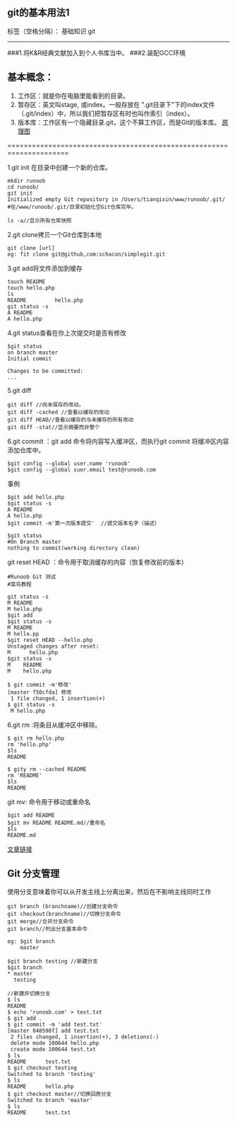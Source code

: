 ﻿git的基本用法1
------------------------------------
标签（空格分隔）： 基础知识 git

---

###1.将K&R经典文献加入到个人书库当中。
###2.装配GCC环境

基本概念：
-
1. 工作区：就是你在电脑里能看到的目录。
2. 暂存区：英文叫stage, 或index。一般存放在 ".git目录下"下的index文件（.git/index）中，所以我们把暂存区有时也叫作索引（index）。
3. 版本库：工作区有一个隐藏目录.git，这个不算工作区，而是Git的版本库。
[原理图](http://www.runoob.com/wp-content/uploads/2015/02/1352126739_7909.jpg)

=====================================================================

1.git init 在目录中创建一个新的仓库。
```
mkdir runoob
cd runoob/
git init
Initialized empty Git repository in /Users/tianqixin/www/runoob/.git/
#在/www/runoob/.git/目录初始化空Git仓库完毕。
```

```
ls -a//显示所有仓库快照
```

2.git clone拷贝一个Git仓库到本地
```
git clone [url]
eg: fit clone git@github,com:schacon/simplegit.git
```

3.git add将文件添加到缓存
```
touch README
touch hello.php
ls
README         hello.php
git status -s
A README
A hello.php
```

4.git status查看在你上次提交时是否有修改
```
$git status
on branch master
Initial commit

Changes to be committed:
...
```

5.git diff
```
git diff //尚未保存的改动。
git diff -cached //查看以缓存的改动
git diff HEAD//查看以缓存的与未缓存的所有改动
git diff -stat//显示摘要而非整个
```

6.git commit ：git add 命令将内容写入缓冲区，而执行git commit 将缓冲区内容添加仓库中。
```
$git config --global user.name 'runoob'
$git config --global suer.email test@runoob.com
```

事例 
```
$git add hello.php
$git status -s
A README
A hello.php
$git commit -m'第一次版本提交'  //提交版本名字（描述）

$git status
#On Branch master
nothing to commit(working directory clean)
```

git reset HEAD ：命令用于取消缓存的内容（恢复修改前的版本）
```
#Runoob Git 测试
#菜鸟教程
```

```
git status -s
M README
M hello.php
$git add
$git status -s
M README
M hello.pp
$git reset HEAD --hello.php
Unstaged changes after reset:
M      hello.php
$git status -s
M    README
M    hello.php

$ git commit -m'修改'
[master f50cfda] 修改
 1 file changed, 1 insertion(+)
$ git status -s
 M hello.php
```

6.git rm :将条目从缓冲区中移除。
```
$ git rm hello.php
rm 'hello.php'
$ls
README

$ gity rm --cached README
rm 'README'
$ls
README
```

git mv: 命令用于移动或重命名
```
$git add README
$git mv README README.md//重命名
$ls
README.md
```

[文章链接](http://www.runoob.com/git/git-branch.html)


Git 分支管理
----------------------------------
使用分支意味着你可以从开发主线上分离出来，然后在不影响主线同时工作

```
git branch (branchname)//创建分支命令
git checkout(branchname)//切换分支命令
git merge//合并分支命令
git branch//列出分支基本命令

eg: $git branch
    master

$git branch testing //新建分支
$git branch
* master
  testing
  
//新建并切换分支
$ ls
README
$ echo 'runoob.com' > test.txt
$ git add .
$ git commit -m 'add test.txt'
[master 048598f] add test.txt
 2 files changed, 1 insertion(+), 3 deletions(-)
 delete mode 100644 hello.php
 create mode 100644 test.txt
$ ls
README		test.txt
$ git checkout testing
Switched to branch 'testing'
$ ls
README		hello.php
$ git checkout master//切换回原分支
Switched to branch 'master'
$ ls
README		test.txt
```







 
 
















